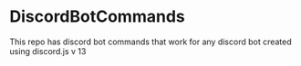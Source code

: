# DiscordBotCommands
This repo has discord bot commands that work for any discord bot created using discord.js v 13

